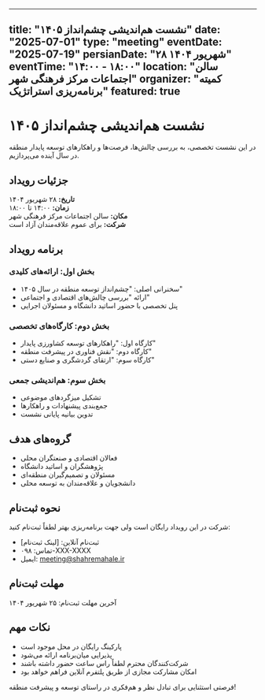 
---
title: "نشست هم‌اندیشی چشم‌انداز ۱۴۰۵"
date: "2025-07-01"
type: "meeting"
eventDate: "2025-07-19"
persianDate: "۲۸ شهریور ۱۴۰۴"
eventTime: "۱۴:۰۰ - ۱۸:۰۰"
location: "سالن اجتماعات مرکز فرهنگی شهر"
organizer: "کمیته برنامه‌ریزی استراتژیک"
featured: true
---

# نشست هم‌اندیشی چشم‌انداز ۱۴۰۵

در این نشست تخصصی، به بررسی چالش‌ها، فرصت‌ها و راهکارهای توسعه پایدار منطقه در سال آینده می‌پردازیم.

## جزئیات رویداد

**تاریخ:** ۲۸ شهریور ۱۴۰۴  
**زمان:** ۱۴:۰۰ تا ۱۸:۰۰  
**مکان:** سالن اجتماعات مرکز فرهنگی شهر  
**شرکت:** برای عموم علاقه‌مندان آزاد است  

## برنامه رویداد

### بخش اول: ارائه‌های کلیدی
- سخنرانی اصلی: "چشم‌انداز توسعه منطقه در سال ۱۴۰۵"
- ارائه "بررسی چالش‌های اقتصادی و اجتماعی"
- پنل تخصصی با حضور اساتید دانشگاه و مسئولان اجرایی

### بخش دوم: کارگاه‌های تخصصی
- کارگاه اول: "راهکارهای توسعه کشاورزی پایدار"
- کارگاه دوم: "نقش فناوری در پیشرفت منطقه"
- کارگاه سوم: "ارتقای گردشگری و صنایع دستی"

### بخش سوم: هم‌اندیشی جمعی
- تشکیل میزگردهای موضوعی
- جمع‌بندی پیشنهادات و راهکارها
- تدوین بیانیه پایانی نشست

## گروه‌های هدف

- فعالان اقتصادی و صنعتگران محلی
- پژوهشگران و اساتید دانشگاه
- مسئولان و تصمیم‌گیران منطقه‌ای
- دانشجویان و علاقه‌مندان به توسعه محلی

## نحوه ثبت‌نام

شرکت در این رویداد رایگان است ولی جهت برنامه‌ریزی بهتر لطفاً ثبت‌نام کنید:

- ثبت‌نام آنلاین: [لینک ثبت‌نام]
- تماس: ۰۹۸-XXX-XXXX
- ایمیل: meeting@shahremahale.ir

## مهلت ثبت‌نام

آخرین مهلت ثبت‌نام: ۲۵ شهریور ۱۴۰۴

## نکات مهم

- پارکینگ رایگان در محل موجود است
- پذیرایی میان‌برنامه ارائه می‌شود
- شرکت‌کنندگان محترم لطفاً راس ساعت حضور داشته باشند
- امکان مشارکت مجازی از طریق پلتفرم آنلاین فراهم خواهد بود

فرصتی استثنایی برای تبادل نظر و هم‌فکری در راستای توسعه و پیشرفت منطقه!